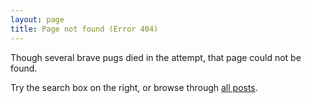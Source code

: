 ```yaml
---
layout: page
title: Page not found (Error 404)
---
```


Though several brave pugs died in the attempt, that page could not be found.

Try the search box on the right, or browse through [all posts]({{root_url}}/).
